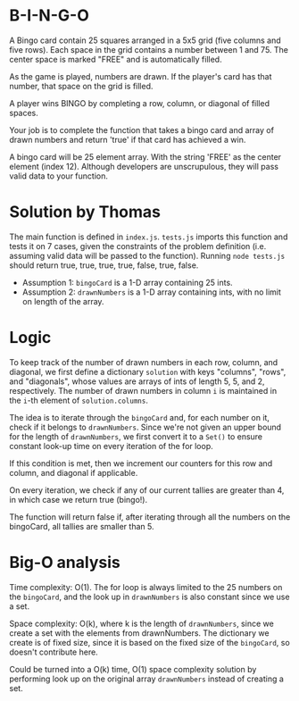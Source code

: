 # B-I-N-G-O

A Bingo card contain 25 squares arranged in a 5x5 grid (five columns and five
rows). Each space in the grid contains a number between 1 and 75. The center
space is marked "FREE" and is automatically filled.

As the game is played, numbers are drawn. If the player's card has that number,
that space on the grid is filled.

A player wins BINGO by completing a row, column, or diagonal of filled spaces.

Your job is to complete the function that takes a bingo card and array of drawn
numbers and return 'true' if that card has achieved a win.

A bingo card will be 25 element array. With the string 'FREE' as the center
element (index 12). Although developers are unscrupulous, they will pass valid
data to your function.

# Solution by Thomas

The main function is defined in `index.js`. `tests.js` imports this function and tests it on 7 cases, given the constraints of the problem definition (i.e. assuming valid data will be passed to the function). Running `node tests.js` should return true, true, true, true, false, true, false.

* Assumption 1: `bingoCard` is a 1-D array containing 25 ints.
* Assumption 2: `drawnNumbers` is a 1-D array containing ints, with no limit on length of the array.

# Logic

To keep track of the number of drawn numbers in each row, column, and diagonal, we first define a dictionary `solution` with keys "columns", "rows", and "diagonals", whose values are arrays of ints of length 5, 5, and 2, respectively. The number of drawn numbers in column `i` is maintained in the `i`-th element of `solution.columns`.

The idea is to iterate through the `bingoCard` and, for each number on it, check if it belongs to `drawnNumbers`. Since we're not given an upper bound for the length of `drawnNumbers`, we first convert it to a `Set()` to ensure constant look-up time on every iteration of the for loop.

If this condition is met, then we increment our counters for this row and column, and diagonal if applicable.

On every iteration, we check if any of our current tallies are greater than 4, in which case we return true (bingo!). 

The function will return false if, after iterating through all the numbers on the bingoCard, all tallies are smaller than 5.

# Big-O analysis

Time complexity: O(1). The for loop is always limited to the 25 numbers on the `bingoCard`, and the look up in `drawnNumbers` is also constant since we use a set.

Space complexity: O(k), where k is the length of `drawnNumbers`, since we create a set with the elements from drawnNumbers. The dictionary we create is of fixed size, since it is based on the fixed size of the `bingoCard`, so doesn't contribute here.

Could be turned into a O(k) time, O(1) space complexity solution by performing look up on the original array `drawnNumbers` instead of creating a set.
